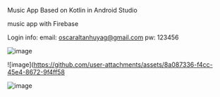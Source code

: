 Music App 
Based on Kotlin in Android Studio 

music app with Firebase

Login info:      email: oscaraltanhuyag@gmail.com 
                 pw:    123456


![image](https://github.com/user-attachments/assets/3b89269e-897c-4e61-b8dd-677b25b01232)

                 
![image](https://github.com/user-attachments/assets/8a087336-f4cc-45e4-8672-9f4ff58

![image](https://github.com/user-attachments/assets/caf0736b-fcb8-4bff-98a4-85a9bbf51f59)

